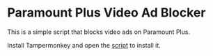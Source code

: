 # Paramount Plus Video Ad Blocker

This is a simple script that blocks video ads on Paramount Plus.

Install Tampermonkey and open the [script](https://raw.githubusercontent.com/liang2kl/paramount-plus-adblocker/refs/heads/main/paramount-plus-adblocker.user.js) to install it.
